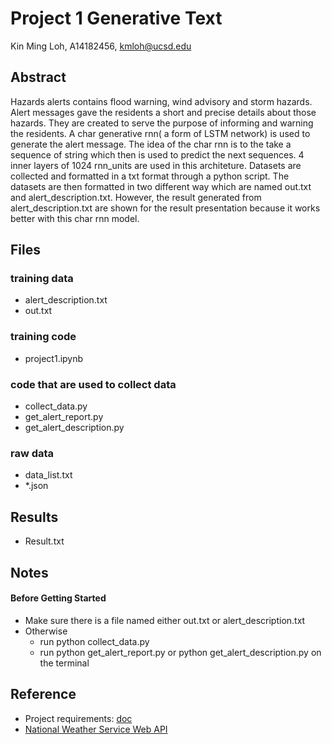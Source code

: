 # Project 1 Generative Text

Kin Ming Loh, A14182456, kmloh@ucsd.edu

## Abstract
Hazards alerts contains flood warning, wind advisory and storm hazards. Alert messages gave the residents a short and precise details about those hazards. They are created to serve the purpose of informing and warning the residents. A char generative rnn( a form of LSTM network) is used to generate the alert message. The idea of the char rnn is to the take a sequence of string which then is used to predict the next sequences. 4 inner layers of 1024 rnn_units are used in this architeture. Datasets are collected and formatted in a txt format through a python script. The datasets are then formatted in two different way which are named out.txt and alert_description.txt. However, the result generated from alert_description.txt are shown for the result presentation because it works better with this char rnn model.


## Files
### training data
- alert_description.txt
- out.txt

### training code
- project1.ipynb 

### code that are used to collect data 
- collect_data.py
- get_alert_report.py
- get_alert_description.py

### raw data
- data_list.txt
- *.json

## Results
- Result.txt

## Notes
#### Before Getting Started
- Make sure there is a file named either out.txt or alert_description.txt
- Otherwise
  - run python collect_data.py
  - run python get_alert_report.py or python get_alert_description.py on the terminal

## Reference
- Project requirements: [doc](https://docs.google.com/document/d/13ueceIyuUc4ATD7B-SFZK641MycFZ57eZ9n1lQ3Y1CM/edit?usp=sharing)
- [National Weather Service Web API](https://www.weather.gov/documentation/services-web-api)

